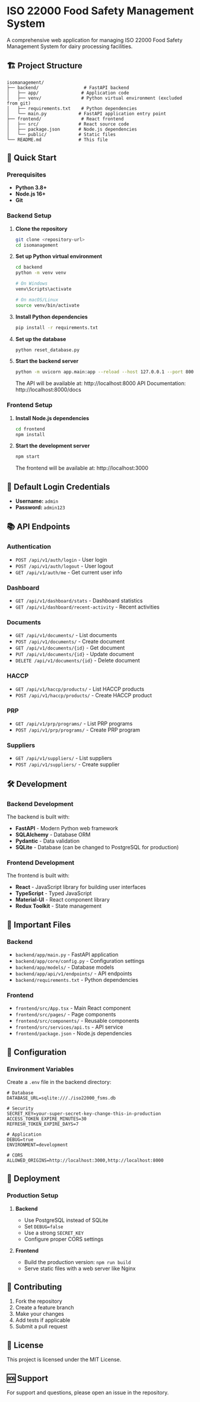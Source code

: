 # ISO 22000 Food Safety Management System

A comprehensive web application for managing ISO 22000 Food Safety Management System for dairy processing facilities.

## 🏗️ Project Structure

```
isomanagement/
├── backend/                 # FastAPI backend
│   ├── app/                # Application code
│   ├── venv/               # Python virtual environment (excluded from git)
│   ├── requirements.txt    # Python dependencies
│   └── main.py            # FastAPI application entry point
├── frontend/               # React frontend
│   ├── src/               # React source code
│   ├── package.json       # Node.js dependencies
│   └── public/            # Static files
└── README.md              # This file
```

## 🚀 Quick Start

### Prerequisites

- **Python 3.8+**
- **Node.js 16+**
- **Git**

### Backend Setup

1. **Clone the repository**
   ```bash
   git clone <repository-url>
   cd isomanagement
   ```

2. **Set up Python virtual environment**
   ```bash
   cd backend
   python -m venv venv
   
   # On Windows
   venv\Scripts\activate
   
   # On macOS/Linux
   source venv/bin/activate
   ```

3. **Install Python dependencies**
   ```bash
   pip install -r requirements.txt
   ```

4. **Set up the database**
   ```bash
   python reset_database.py
   ```

5. **Start the backend server**
   ```bash
   python -m uvicorn app.main:app --reload --host 127.0.0.1 --port 8000
   ```

   The API will be available at: http://localhost:8000
   API Documentation: http://localhost:8000/docs

### Frontend Setup

1. **Install Node.js dependencies**
   ```bash
   cd frontend
   npm install
   ```

2. **Start the development server**
   ```bash
   npm start
   ```

   The frontend will be available at: http://localhost:3000

## 🔐 Default Login Credentials

- **Username:** `admin`
- **Password:** `admin123`

## 📚 API Endpoints

### Authentication
- `POST /api/v1/auth/login` - User login
- `POST /api/v1/auth/logout` - User logout
- `GET /api/v1/auth/me` - Get current user info

### Dashboard
- `GET /api/v1/dashboard/stats` - Dashboard statistics
- `GET /api/v1/dashboard/recent-activity` - Recent activities

### Documents
- `GET /api/v1/documents/` - List documents
- `POST /api/v1/documents/` - Create document
- `GET /api/v1/documents/{id}` - Get document
- `PUT /api/v1/documents/{id}` - Update document
- `DELETE /api/v1/documents/{id}` - Delete document

### HACCP
- `GET /api/v1/haccp/products/` - List HACCP products
- `POST /api/v1/haccp/products/` - Create HACCP product

### PRP
- `GET /api/v1/prp/programs/` - List PRP programs
- `POST /api/v1/prp/programs/` - Create PRP program

### Suppliers
- `GET /api/v1/suppliers/` - List suppliers
- `POST /api/v1/suppliers/` - Create supplier

## 🛠️ Development

### Backend Development

The backend is built with:
- **FastAPI** - Modern Python web framework
- **SQLAlchemy** - Database ORM
- **Pydantic** - Data validation
- **SQLite** - Database (can be changed to PostgreSQL for production)

### Frontend Development

The frontend is built with:
- **React** - JavaScript library for building user interfaces
- **TypeScript** - Typed JavaScript
- **Material-UI** - React component library
- **Redux Toolkit** - State management

## 📁 Important Files

### Backend
- `backend/app/main.py` - FastAPI application
- `backend/app/core/config.py` - Configuration settings
- `backend/app/models/` - Database models
- `backend/app/api/v1/endpoints/` - API endpoints
- `backend/requirements.txt` - Python dependencies

### Frontend
- `frontend/src/App.tsx` - Main React component
- `frontend/src/pages/` - Page components
- `frontend/src/components/` - Reusable components
- `frontend/src/services/api.ts` - API service
- `frontend/package.json` - Node.js dependencies

## 🔧 Configuration

### Environment Variables

Create a `.env` file in the backend directory:

```env
# Database
DATABASE_URL=sqlite:///./iso22000_fsms.db

# Security
SECRET_KEY=your-super-secret-key-change-this-in-production
ACCESS_TOKEN_EXPIRE_MINUTES=30
REFRESH_TOKEN_EXPIRE_DAYS=7

# Application
DEBUG=true
ENVIRONMENT=development

# CORS
ALLOWED_ORIGINS=http://localhost:3000,http://localhost:8000
```

## 🚀 Deployment

### Production Setup

1. **Backend**
   - Use PostgreSQL instead of SQLite
   - Set `DEBUG=false`
   - Use a strong `SECRET_KEY`
   - Configure proper CORS settings

2. **Frontend**
   - Build the production version: `npm run build`
   - Serve static files with a web server like Nginx

## 🤝 Contributing

1. Fork the repository
2. Create a feature branch
3. Make your changes
4. Add tests if applicable
5. Submit a pull request

## 📄 License

This project is licensed under the MIT License.

## 🆘 Support

For support and questions, please open an issue in the repository. 